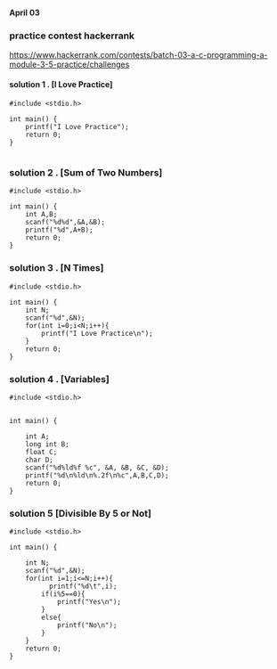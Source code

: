 #### April 03

 ### practice contest hackerrank 

https://www.hackerrank.com/contests/batch-03-a-c-programming-a-module-3-5-practice/challenges


#### solution 1 . [I Love Practice]

```
#include <stdio.h>

int main() {
    printf("I Love Practice");
    return 0;
}


```

### solution 2 . [Sum of Two Numbers]

```
#include <stdio.h>

int main() {
    int A,B;
    scanf("%d%d",&A,&B);
    printf("%d",A+B);
    return 0;
}

```

### solution 3 . [N Times]

```
#include <stdio.h>

int main() {
    int N;
    scanf("%d",&N);
    for(int i=0;i<N;i++){
        printf("I Love Practice\n");
    }
    return 0;
}

```

### solution 4 . [Variables]

```
#include <stdio.h>


int main() {
    
    int A;
    long int B;
    float C;
    char D;
    scanf("%d%ld%f %c", &A, &B, &C, &D);
    printf("%d\n%ld\n%.2f\n%c",A,B,C,D);
    return 0;
}

```

### solution 5 [Divisible By 5 or Not]

```
#include <stdio.h>

int main() {
    
    int N;
    scanf("%d",&N);
    for(int i=1;i<=N;i++){
          printf("%d\t",i);
        if(i%5==0){
            printf("Yes\n");
        }
        else{
            printf("No\n");
        }
    }
    return 0;
}


```